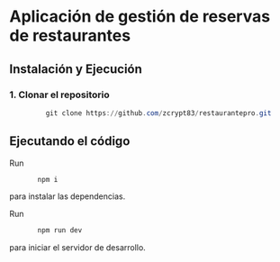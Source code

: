 
  # Aplicación de gestión de reservas de restaurantes

  ## Instalación y Ejecución

### 1. Clonar el repositorio 

 ```powershell
          git clone https://github.com/zcrypt83/restaurantepro.git
  ```


  ## Ejecutando el código


  Run  
  ```powershell
         npm i
  ```
  para instalar las dependencias.

  Run
  ```powershell
         npm run dev
  ```
 
  para iniciar el servidor de desarrollo.
  
